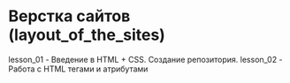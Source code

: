 # Верстка сайтов (layout_of_the_sites)
lesson_01 - Введение в HTML + CSS. Создание репозитория.
lesson_02 - Работа с HTML тегами и атрибутами